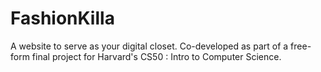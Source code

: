 # FashionKilla
A website to serve as your digital closet. Co-developed as part of a free-form final project for Harvard's CS50 : Intro to Computer Science.
